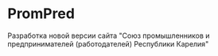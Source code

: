 # PromPred
Разработка новой версии сайта "Союз промышленников и предпринимателей (работодателей) Республики Карелия"
